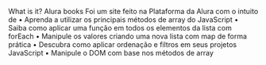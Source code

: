 What is it?
Alura books Foi um site feito na Plataforma da Alura com o intuito de 
• Aprenda a utilizar os principais métodos de array do JavaScript
• Saiba como aplicar uma função em todos os elementos da lista com forEach
• Manipule os valores criando uma nova lista com map de forma prática
• Descubra como aplicar ordenação e filtros em seus projetos JavaScript
• Manipule o DOM com base nos métodos de array
